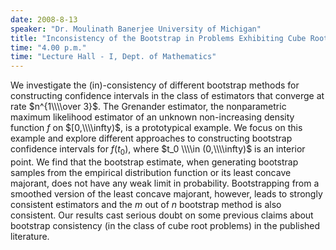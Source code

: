 ```yaml
---
date: 2008-8-13
speaker: "Dr. Moulinath Banerjee University of Michigan"
title: "Inconsistency of the Bootstrap in Problems Exhibiting Cube Root Asymptotics"
time: "4.00 p.m." 
time: "Lecture Hall - I, Dept. of Mathematics"
---
```

We investigate the (in)-consistency of different bootstrap methods for constructing confidence intervals in the class of estimators that converge at rate $n^{1\\\\over 3}$. The Grenander estimator, the nonparametric maximum likelihood estimator of an unknown non-increasing density function $f$ on $[0,\\\\infty)$, is a prototypical example. We focus on this example and explore different approaches to constructing bootstrap confidence intervals for $f(t_0)$, where $t_0 \\\\in (0,\\\\infty)$ is an interior point. We find that the bootstrap estimate, when generating bootstrap samples from the empirical distribution function or its least concave majorant, does not have any weak limit in probability. Bootstrapping from a smoothed version of the least concave majorant, however, leads to strongly consistent estimators and the $m$ out of $n$ bootstrap method is also consistent. Our results cast serious doubt on some previous claims about bootstrap consistency (in the class of cube root problems) in the published literature.
